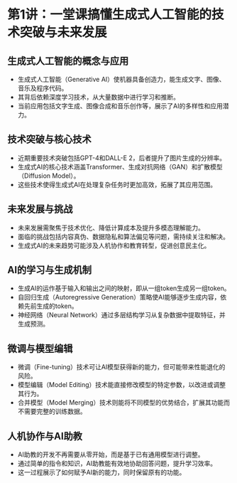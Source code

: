 # 第1讲：一堂课搞懂生成式人工智能的技术突破与未来发展

## **生成式人工智能的概念与应用**  
- 生成式人工智能（Generative AI）使机器具备创造力，能生成文字、图像、音乐及程序代码。  
- 其背后依赖深度学习技术，从大量数据中进行学习和推断。  
- 当前应用包括文字生成、图像合成和音乐创作等，展示了AI的多样性和应用潜力。  

## **技术突破与核心技术**  
- 近期重要技术突破包括GPT-4和DALL-E 2，后者提升了图片生成的分辨率。  
- 生成式AI的核心技术涵盖Transformer、生成对抗网络（GAN）和扩散模型（Diffusion Model）。  
- 这些技术使得生成式AI在处理复杂任务时更加高效，拓展了其应用范围。  

## **未来发展与挑战**  
- 未来发展需聚焦于技术优化、降低计算成本及提升多模态理解能力。  
- 面临的挑战包括内容真伪、数据隐私和算法偏见等问题，需持续关注和解决。  
- 生成式AI的未来趋势可能涉及人机协作和教育转型，促进创意民主化。  

## **AI的学习与生成机制**  
- 生成AI的运作基于输入和输出之间的映射，即从一组token生成另一组token。  
- 自回归生成（Autoregressive Generation）策略使AI能够逐步生成内容，依赖先前生成的token。  
- 神经网络（Neural Network）通过多层结构学习从复杂数据中提取特征，并生成预测。  

## **微调与模型编辑**  
- 微调（Fine-tuning）技术可让AI模型获得新的能力，但可能带来性能退化的风险。  
- 模型编辑（Model Editing）技术能直接修改模型的特定参数，以改进或调整其行为。  
- 合并模型（Model Merging）技术则能将不同模型的优势结合，扩展其功能而不需要完整的训练数据。  

## **人机协作与AI助教**  
- AI助教的开发不再需要从零开始，而是基于已有通用模型进行调整。  
- 通过简单的指令和知识，AI助教能有效地协助回答问题，提升学习效率。  
- 这一过程展示了如何赋予AI新的能力，同时保留原有的功能。  